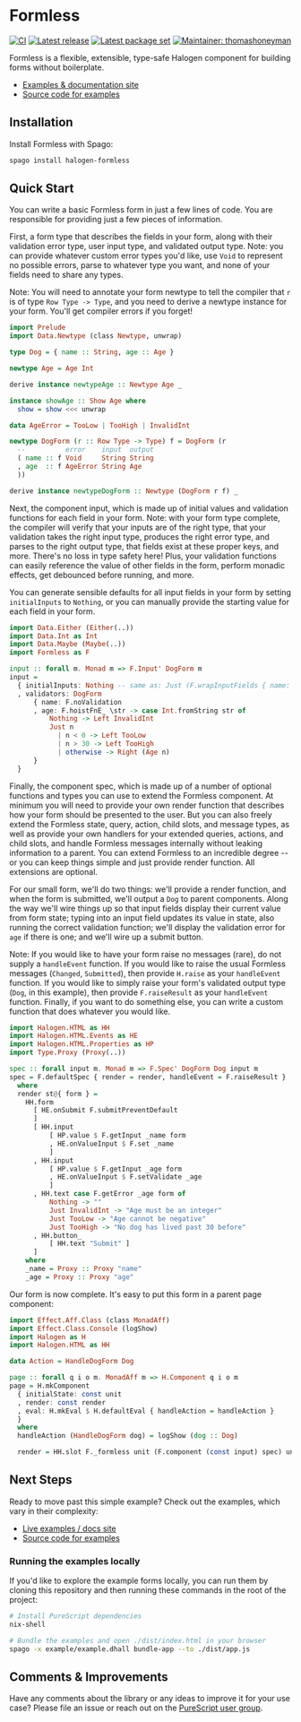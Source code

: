 # Formless

[![CI](https://github.com/thomashoneyman/purescript-halogen-formless/workflows/CI/badge.svg?branch=main)](https://github.com/thomashoneyman/purescript-halogen-formless/actions?query=workflow%3ACI+branch%3Amain)
[![Latest release](http://img.shields.io/github/release/thomashoneyman/purescript-halogen-formless.svg)](https://github.com/thomashoneyman/purescript-halogen-formless/releases)
[![Latest package set](https://img.shields.io/endpoint.svg?url=https://package-sets-badge-0lf69kxs4fbd.runkit.sh/halogen-formless)](https://github.com/purescript/package-sets)
[![Maintainer: thomashoneyman](https://img.shields.io/badge/maintainer-thomashoneyman-lightgrey.svg)](http://github.com/thomashoneyman)

Formless is a flexible, extensible, type-safe Halogen component for building forms without boilerplate.

- [Examples & documentation site](https://thomashoneyman.github.io/purescript-halogen-formless/)
- [Source code for examples](https://github.com/thomashoneyman/purescript-halogen-formless/tree/main/example)

## Installation

Install Formless with Spago:

```sh
spago install halogen-formless
```

## Quick Start

You can write a basic Formless form in just a few lines of code. You are responsible for providing just a few pieces of information.

First, a form type that describes the fields in your form, along with their validation error type, user input type, and validated output type. Note: you can provide whatever custom error types you'd like, use `Void` to represent no possible errors, parse to whatever type you want, and none of your fields need to share any types.

Note: You will need to annotate your form newtype to tell the compiler that `r` is of type `Row Type -> Type`, and you need to derive a newtype instance for your form. You'll get compiler errors if you forget!

```purescript
import Prelude
import Data.Newtype (class Newtype, unwrap)

type Dog = { name :: String, age :: Age }

newtype Age = Age Int

derive instance newtypeAge :: Newtype Age _

instance showAge :: Show Age where
  show = show <<< unwrap

data AgeError = TooLow | TooHigh | InvalidInt

newtype DogForm (r :: Row Type -> Type) f = DogForm (r
  --          error    input  output
  ( name :: f Void     String String
  , age  :: f AgeError String Age
  ))

derive instance newtypeDogForm :: Newtype (DogForm r f) _
```

Next, the component input, which is made up of initial values and validation functions for each field in your form. Note: with your form type complete, the compiler will verify that your inputs are of the right type, that your validation takes the right input type, produces the right error type, and parses to the right output type, that fields exist at these proper keys, and more. There's no loss in type safety here! Plus, your validation functions can easily reference the value of other fields in the form, perform monadic effects, get debounced before running, and more.

You can generate sensible defaults for all input fields in your form by setting `initialInputs` to `Nothing`, or you can manually provide the starting value for each field in your form.

```purescript
import Data.Either (Either(..))
import Data.Int as Int
import Data.Maybe (Maybe(..))
import Formless as F

input :: forall m. Monad m => F.Input' DogForm m
input =
  { initialInputs: Nothing -- same as: Just (F.wrapInputFields { name: "", age: "" })
  , validators: DogForm
      { name: F.noValidation
      , age: F.hoistFnE_ \str -> case Int.fromString str of
          Nothing -> Left InvalidInt
          Just n
            | n < 0 -> Left TooLow
            | n > 30 -> Left TooHigh
            | otherwise -> Right (Age n)
      }
  }
```

Finally, the component spec, which is made up of a number of optional functions and types you can use to extend the Formless component. At minimum you will need to provide your own render function that describes how your form should be presented to the user. But you can also freely extend the Formless state, query, action, child slots, and message types, as well as provide your own handlers for your extended queries, actions, and child slots, and handle Formless messages internally without leaking information to a parent. You can extend Formless to an incredible degree -- or you can keep things simple and just provide render function. All extensions are optional.

For our small form, we'll do two things: we'll provide a render function, and when the form is submitted, we'll output a `Dog` to parent components. Along the way we'll wire things up so that input fields display their current value from form state; typing into an input field updates its value in state, also running the correct validation function; we'll display the validation error for `age` if there is one; and we'll wire up a submit button.

Note: If you would like to have your form raise no messages (rare), do not supply a `handleEvent` function. If you would like to raise the usual Formless messages (`Changed`, `Submitted`), then provide `H.raise` as your `handleEvent` function. If you would like to simply raise your form's validated output type (`Dog`, in this example), then provide `F.raiseResult` as your `handleEvent` function. Finally, if you want to do something else, you can write a custom function that does whatever you would like.

```purescript
import Halogen.HTML as HH
import Halogen.HTML.Events as HE
import Halogen.HTML.Properties as HP
import Type.Proxy (Proxy(..))

spec :: forall input m. Monad m => F.Spec' DogForm Dog input m
spec = F.defaultSpec { render = render, handleEvent = F.raiseResult }
  where
  render st@{ form } =
    HH.form
      [ HE.onSubmit F.submitPreventDefault
      ]
      [ HH.input
          [ HP.value $ F.getInput _name form
          , HE.onValueInput $ F.set _name
          ]
      , HH.input
          [ HP.value $ F.getInput _age form
          , HE.onValueInput $ F.setValidate _age
          ]
      , HH.text case F.getError _age form of
          Nothing -> ""
          Just InvalidInt -> "Age must be an integer"
          Just TooLow -> "Age cannot be negative"
          Just TooHigh -> "No dog has lived past 30 before"
      , HH.button_
          [ HH.text "Submit" ]
      ]
    where
    _name = Proxy :: Proxy "name"
    _age = Proxy :: Proxy "age"
```

Our form is now complete. It's easy to put this form in a parent page component:

```purescript
import Effect.Aff.Class (class MonadAff)
import Effect.Class.Console (logShow)
import Halogen as H
import Halogen.HTML as HH

data Action = HandleDogForm Dog

page :: forall q i o m. MonadAff m => H.Component q i o m
page = H.mkComponent
  { initialState: const unit
  , render: const render
  , eval: H.mkEval $ H.defaultEval { handleAction = handleAction }
  }
  where
  handleAction (HandleDogForm dog) = logShow (dog :: Dog)

  render = HH.slot F._formless unit (F.component (const input) spec) unit HandleDogForm
```

## Next Steps

Ready to move past this simple example? Check out the examples, which vary in their complexity:

- [Live examples / docs site](https://thomashoneyman.github.io/purescript-halogen-formless/)
- [Source code for examples](https://github.com/thomashoneyman/purescript-halogen-formless/tree/main/example)

### Running the examples locally

If you'd like to explore the example forms locally, you can run them by cloning this repository and then running these commands in the root of the project:

```sh
# Install PureScript dependencies
nix-shell

# Bundle the examples and open ./dist/index.html in your browser
spago -x example/example.dhall bundle-app --to ./dist/app.js
```

## Comments & Improvements

Have any comments about the library or any ideas to improve it for your use case? Please file an issue or reach out on the [PureScript user group](https://discourse.purescript.org).

